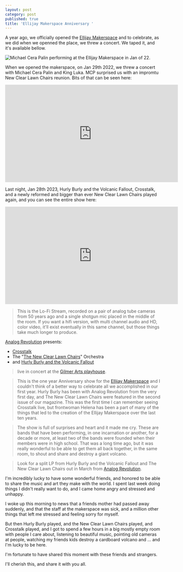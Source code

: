 ```yaml
---
layout: post
category: post
published: true
title: 'Ellijay Makerspace Anniversary '
---
```

A year ago, we officially opened the [Ellijay Makerspace](https://ellijaymakerspace.org) and to celebrate, as we did when we openned the place, we threw a concert. We taped it, and it's available bellow. 

![Michael Cera Palin performing at the Ellijay Makerspace in Jan of 22.]({{site.baseurl}}/images/Concert.jpg)

When we opened the makerspace, on Jan 29th 2022, we threw a concert with Michael Cera Palin and King Luka. MCP surprised us with an impromtu New Clear Lawn Chairs reunion. Bits of that can be seen here: 

<iframe title="Ellijay Makerspace Grand Opening - New Clear Lawn Chairs Reuinion" src="https://video.ellijaymakerspace.org/videos/embed/dcebbab6-6412-4ba4-b5ca-1b94f34834a4" allowfullscreen="" sandbox="allow-same-origin allow-scripts allow-popups" width="560" height="315" frameborder="0"></iframe>

Last night, Jan 28th 2023, Hurly Burly and the Volcanic Fallout, Crosstalk, and a newly reformed and bigger than ever New Clear Lawn Chairs played again, and you can see the entire show here: 

<iframe title="Put on a Show (or else) - Lofi Edition - January '23 - 2023-28-01" src="https://vod.newellijay.tv/videos/embed/51aa6daa-b8fa-4269-9052-389ffa97db78" allowfullscreen="" sandbox="allow-same-origin allow-scripts allow-popups" width="560" height="315" frameborder="0"></iframe>

> This is the Lo-Fi Stream, recorded on a pair of analog tube cameras from 50 years ago and a single shotgun mic placed in the middle of the room. If you want a hifi version, with multi channel audio and HD, color video, it'll exist eventually in this same channel, but those things take much longer to produce. 

[Analog Revolution](https://analogrevolution.bandcamp.com) presents:
-  [Crosstalk](https://crosstalk1.bandcamp.com) 
- The "[The New Clear Lawn Chairs](https://thenewclearlawnchairs.bandcamp.com/)" Orchestra 
- and [Hurly Burly and the Volcanic Fallout](https://hurlyburlyandthevolcanicfallout.bandcamp.com/) 

> live in concert at the [Gilmer Arts playhouse](https://gilmerarts.com/).

> This is the one year Anniversary show for the [Ellijay Makerspace](https://ellijaymakerspace.org) and I couldn't think of a better way to celebrate all we accomplished in our first year. Hurly Burly has been with Analog Revolution from the very first day, and The New Clear Lawn Chairs were featured in the second issue of our magazine. This was the first time I can remember seeing Crosstalk live, but frontwoman Helena has been a part of many of the things that led to the creation of the Ellijay Makerspace over the last ten years.

> The show is full of surprises and heart and it made me cry. These are bands that have been performing, in one incarnation or another, for a decade or more, at least two of the bands were founded when their members were in high school. That was a long time ago, but it was really wonderful to be able to get them all back together, in the same room, to shout and share and destroy a giant volcano.

> Look for a split LP from Hurly Burly and the Volcanic Fallout and The New Clear Lawn Chairs out in March from [Analog Revolution](https://analogrevolution.com).

I'm incredibly lucky to have some wonderful friends, and honored to be able to share the music and art they make with the world. I spent last week doing things I didn't really want to do, and I came home angry and stressed and unhappy. 

I woke up this morning to news that a friends mother had passed away suddenly, and that the staff at the makerspace was sick, and a million other things that left me stressed and feeling sorry for myself. 

But then Hurly Burly played, and the New Clear Lawn Chairs played, and Crosstalk played, and I got to spend a few hours in a big mostly empty room with people I care about, listening to beautiful music, pointing old cameras at people, watching my friends kids destroy a cardboard volcano and ... and I'm lucky to be here. 

I'm fortunate to have shared this moment with these friends and strangers.

I'll cherish this, and share it with you all.
